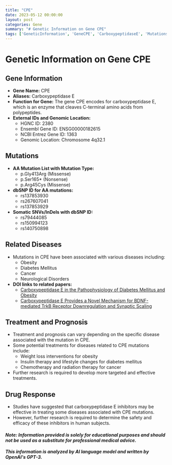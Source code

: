 ```yaml
---
title: "CPE"
date: 2023-05-12 00:00:00
layout: post
categories: Gene
summary: "# Genetic Information on Gene CPE"
tags: ['GeneticInformation', 'GeneCPE', 'CarboxypeptidaseE', 'Mutations', 'RelatedDiseases', 'Treatment', 'Prognosis', 'DrugResponse']
---
```


# Genetic Information on Gene CPE

## Gene Information
- **Gene Name:** CPE
- **Aliases:** Carboxypeptidase E
- **Function for Gene:** The gene CPE encodes for carboxypeptidase E, which is an enzyme that cleaves C-terminal amino acids from polypeptides.
- **External IDs and Genomic Location:**
    - HGNC ID: 2380
    - Ensembl Gene ID: ENSG00000182615
    - NCBI Entrez Gene ID: 1363
    - Genomic Location: Chromosome 4q32.1

## Mutations
- **AA Mutation List with Mutation Type:** 
    - p.Gly413Arg (Missense)
    - p.Ser165* (Nonsense)
    - p.Arg45Cys (Missense)
- **dbSNP ID for AA mutations:** 
    - rs137853930
    - rs267607041
    - rs137853929
- **Somatic SNVs/InDels with dbSNP ID:**
    - rs79444085
    - rs150994123
    - rs140750898

## Related Diseases
- Mutations in CPE have been associated with various diseases including:
    - Obesity
    - Diabetes Mellitus
    - Cancer
    - Neurological Disorders
- **DOI links to related papers:**
    - [Carboxypeptidase E in the Pathophysiology of Diabetes Mellitus and Obesity]([Click](https://doi.org/10.1155/2011/526397))
    - [Carboxypeptidase E Provides a Novel Mechanism for BDNF-mediated TrkB Receptor Downregulation and Synaptic Scaling]([Click](https://doi.org/10.1016/j.neuron.2010.08.018))

## Treatment and Prognosis
- Treatment and prognosis can vary depending on the specific disease associated with the mutation in CPE.
- Some potential treatments for diseases related to CPE mutations include:
    - Weight loss interventions for obesity
    - Insulin therapy and lifestyle changes for diabetes mellitus
    - Chemotherapy and radiation therapy for cancer
- Further research is required to develop more targeted and effective treatments.

## Drug Response
- Studies have suggested that carboxypeptidase E inhibitors may be effective in treating some diseases associated with CPE mutations.
- However, further research is required to determine the safety and efficacy of these inhibitors in human subjects.

#### *Note: Information provided is solely for educational purposes and should not be used as a substitute for professional medical advice.*

**_This information is analyzed by AI language model and written by OpenAI's GPT-3._**